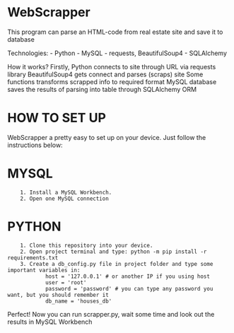 # WebScrapper
This program can parse an HTML-code from real estate site and save it to database

Technologies:
        - Python
        - MySQL
        - requests, BeautifulSoup4
        - SQLAlchemy

How it works?
        Firstly, Python connects to site through URL via requests library
        BeautifulSoup4 gets connect and parses (scraps) site
        Some functions transforms scrapped info to required format
        MySQL database saves the results of parsing into table through SQLAlchemy ORM

# HOW TO SET UP
WebScrapper a pretty easy to set up on your device. Just follow the instructions below:

# MYSQL
        1. Install a MySQL Workbench.
        2. Open one MySQL connection
        

# PYTHON
        1. Clone this repository into your device.
        2. Open project terminal and type: python -m pip install -r requirements.txt
        3. Create a db_config.py file in project folder and type some important variables in:
                host = '127.0.0.1' # or another IP if you using host
                user = 'root'
                password = 'password' # you can type any password you want, but you should remember it
                db_name = 'houses_db'

Perfect! Now you can run scrapper.py, wait some time and look out the results in MySQL Workbench
        

        
        
        
